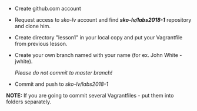 * Create github.com account
* Request access to *sko-lv* account and find   **_sko-lv/labs2018-1_**  repository and clone him.
* Create directory "lesson1" in your local copy and put your Vagrantfile from previous lesson.
* Create your own branch named with your name (for ex. John White - jwhite). 

  _Please do not commit to master branch!_

* Commit and push to  *sko-lv/labs2018-1* 

**NOTE:** If you are going to commit several Vagrantfiles - put them into folders separately.
          
